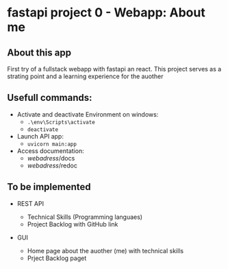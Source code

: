 # fastapi project 0 - Webapp: About me

## About this app
First try of a fullstack webapp with fastapi an react. This project serves as a strating point and a learning experience for the auother

## Usefull commands:

- Activate and deactivate Environment on windows:
    - `.\env\Scripts\activate`
    - `deactivate`
- Launch API app:
    - `uvicorn main:app`
- Access documentation:
    - *webadress*/docs
    - *webadress*/redoc

## To be implemented
- REST API
    - Technical Skills (Programming languaes)
    - Project Backlog with GitHub link

- GUI
    - Home page about the auother (me) with technical skills
    - Prject Backlog paget